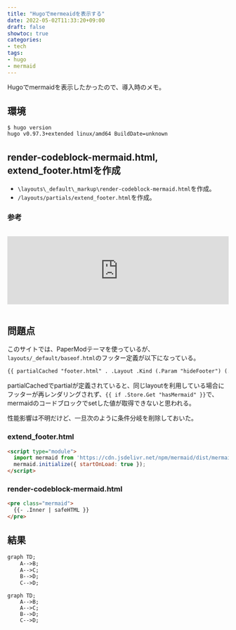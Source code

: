 ```yaml
---
title: "Hugoでmermeaidを表示する"
date: 2022-05-02T11:33:20+09:00
draft: false
showtoc: true
categories:
- tech
tags: 
- hugo
- mermaid
---
```


Hugoでmermaidを表示したかったので、導入時のメモ。

## 環境

```shell
$ hugo version
hugo v0.97.3+extended linux/amd64 BuildDate=unknown
```
## render-codeblock-mermaid.html,　extend_footer.htmlを作成

+ `\layouts\_default\_markup\render-codeblock-mermaid.html`を作成。
+ `/layouts/partials/extend_footer.html`を作成。

### 参考

<iframe class="hatenablogcard" style="width:100%;height:155px;margin:15px 0;max-width:680px;" title="Diagrams | Hugo" src="https://hatenablog-parts.com/embed?url=https://gohugo.io/content-management/diagrams/#mermaid-diagrams" frameborder="0" scrolling="no"></iframe>

## 問題点
このサイトでは、PaperModテーマを使っているが、`layouts/_default/baseof.html`のフッター定義が以下になっている。

```html
{{ partialCached "footer.html" . .Layout .Kind (.Param "hideFooter") (.Param "ShowCodeCopyButtons") -}}

```

partialCachedでpartialが定義されていると、同じlayoutを利用している場合にフッターが再レンダリングされず、`{{ if .Store.Get "hasMermaid" }}`で、mermaidのコードブロックでsetした値が取得できないと思われる。

性能影響は不明だけど、一旦次のように条件分岐を削除しておいた。


### extend_footer.html

```html
<script type="module">
  import mermaid from 'https://cdn.jsdelivr.net/npm/mermaid/dist/mermaid.esm.min.mjs';
  mermaid.initialize({ startOnLoad: true });
</script>
```


### render-codeblock-mermaid.html

```html
<pre class="mermaid">
  {{- .Inner | safeHTML }}
</pre>
```

## 結果

```md
graph TD;
    A-->B;
    A-->C;
    B-->D;
    C-->D;
```

```mermaid
graph TD;
    A-->B;
    A-->C;
    B-->D;
    C-->D;
```